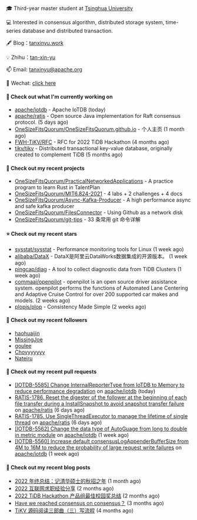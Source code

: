 🎓 Third-year master student at [Tsinghua University](https://www.tsinghua.edu.cn/)

💻 Interested in consensus algorithm, distributed storage system, time-series database and distributed transaction.

🖋 Blog：[tanxinyu.work](https://tanxinyu.work)

💡 Zhihu：[tan-xin-yu](https://www.zhihu.com/people/tan-xin-yu-22)

📫 Email: [tanxinyu@apache.org](mailto:tanxinyu@apache.org)

💬 Wechat: [click here](https://github.com/LebronAl/LebronAl/issues/1)

#### 👷 Check out what I'm currently working on

- [apache/iotdb](https://github.com/apache/iotdb) - Apache IoTDB (today)
- [apache/ratis](https://github.com/apache/ratis) - Open source Java implementation for Raft consensus protocol. (5 days ago)
- [OneSizeFitsQuorum/OneSizeFitsQuorum.github.io](https://github.com/OneSizeFitsQuorum/OneSizeFitsQuorum.github.io) - 个人主页 (1 month ago)
- [FWH-TiKV/RFC](https://github.com/FWH-TiKV/RFC) - RFC for 2022 TiDB Hackathon (4 months ago)
- [tikv/tikv](https://github.com/tikv/tikv) - Distributed transactional key-value database, originally created to complement TiDB (5 months ago)

#### 🌱 Check out my recent projects

- [OneSizeFitsQuorum/PracticalNetworkedApplications](https://github.com/OneSizeFitsQuorum/PracticalNetworkedApplications) - A practice program to learn Rust in TalentPlan
- [OneSizeFitsQuorum/MIT6.824-2021](https://github.com/OneSizeFitsQuorum/MIT6.824-2021) - 4 labs &#43; 2 challenges &#43; 4 docs
- [OneSizeFitsQuorum/Async-Kafka-Producer](https://github.com/OneSizeFitsQuorum/Async-Kafka-Producer) - A high performance async and safe kafka producer
- [OneSizeFitsQuorum/FilesConnector](https://github.com/OneSizeFitsQuorum/FilesConnector) - Using Github as a network disk
- [OneSizeFitsQuorum/git-tips](https://github.com/OneSizeFitsQuorum/git-tips) - 33 条常用 git 命令详解

#### ⭐ Check out my recent stars

- [sysstat/sysstat](https://github.com/sysstat/sysstat) - Performance monitoring tools for Linux (1 week ago)
- [alibaba/DataX](https://github.com/alibaba/DataX) - DataX是阿里云DataWorks数据集成的开源版本。 (1 week ago)
- [pingcap/diag](https://github.com/pingcap/diag) - A tool to collect diagnostic data from TiDB Clusters (1 week ago)
- [commaai/openpilot](https://github.com/commaai/openpilot) - openpilot is an open source driver assistance system. openpilot performs the functions of Automated Lane Centering and Adaptive Cruise Control for over 200 supported car makes and models. (2 weeks ago)
- [plopjs/plop](https://github.com/plopjs/plop) - Consistency Made Simple (2 weeks ago)

#### 👯 Check out my recent followers

- [haohuaijin](https://github.com/haohuaijin)
- [MissingJoe](https://github.com/MissingJoe)
- [goulee](https://github.com/goulee)
- [Chovyyyyyy](https://github.com/Chovyyyyyy)
- [Nateiru](https://github.com/Nateiru)

#### 🔨 Check out my recent pull requests

- [[IOTDB-5585] Change InternalReporterType from IoTDB to Memory to reduce performance degradation](https://github.com/apache/iotdb/pull/9145) on [apache/iotdb](https://github.com/apache/iotdb) (today)
- [RATIS-1786. Reset the digester of the follower at the beginning of each file transfer during a InstallSnapshot to avoid snapshot transfer failure](https://github.com/apache/ratis/pull/825) on [apache/ratis](https://github.com/apache/ratis) (6 days ago)
- [RATIS-1785. Use SingleThreadExecutor to manage the lifetime of single thread](https://github.com/apache/ratis/pull/824) on [apache/ratis](https://github.com/apache/ratis) (6 days ago)
- [[IOTDB-5562] Change the data type of AutoGuage from long to double in metric module](https://github.com/apache/iotdb/pull/9107) on [apache/iotdb](https://github.com/apache/iotdb) (1 week ago)
- [[IOTDB-5560] Increase default consensusLogAppenderBufferSize from 4M to 16M to reduce the probability of large request write failures](https://github.com/apache/iotdb/pull/9101) on [apache/iotdb](https://github.com/apache/iotdb) (1 week ago)

#### 📜 Check out my recent blog posts

- [2022 年终总结：记清华硕士的秋招之年](https://tanxinyu.work/2022-annual-summary/) (1 month ago)
- [2022 互联网求职经验分享](https://tanxinyu.work/2022-internet-job-hunting-experience-sharing/) (2 months ago)
- [2022 TiDB Hackathon 产品组最佳校园奖总结](https://tanxinyu.work/2022-tidb-hackathon/) (2 months ago)
- [Have we reached consensus on consensus？](https://tanxinyu.work/have-we-reached-consensus-on-consensus/) (3 months ago)
- [TiKV 源码阅读三部曲（三）写流程](https://tanxinyu.work/tikv-source-code-reading-write/) (4 months ago)
